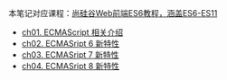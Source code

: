 本笔记对应课程：[尚硅谷Web前端ES6教程，涵盖ES6-ES11](https://www.bilibili.com/video/BV1uK411H7on)

- [ch01. ECMAScript 相关介绍](ECMAScript6+/ch01)
- [ch02. ECMASript 6 新特性](ECMAScript6+/ch02)
- [ch03. ECMASript 7 新特性](ECMAScript6+/ch03)
- [ch04. ECMASript 8 新特性](ECMAScript6+/ch04)

